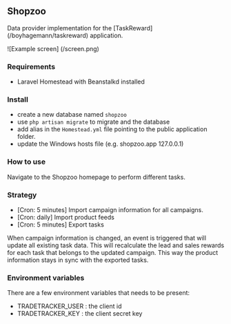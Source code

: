 ## Shopzoo
Data provider implementation for the [TaskReward] (/boyhagemann/taskreward) application.

![Example screen] (/screen.png)

### Requirements
- Laravel Homestead with Beanstalkd installed

### Install
* create a new database named `shopzoo`
* use `php artisan migrate` to migrate and the database
* add alias in the `Homestead.yml` file pointing to the public application folder.
* update the Windows hosts file (e.g. shopzoo.app 127.0.0.1)

### How to use
Navigate to the Shopzoo homepage to perform different tasks.

### Strategy
- [Cron: 5 minutes] Import campaign information for all campaigns.
- [Cron: daily] Import product feeds
- [Cron: 5 minutes] Export tasks

When campaign information is changed, an event is triggered that will update all existing task data.
This will recalculate the lead and sales rewards for each task that belongs to the updated campaign.
This way the product information stays in sync with the exported tasks.

### Environment variables
There are a few environment variables that needs to be present:
* TRADETRACKER_USER : the client id
* TRADETRACKER_KEY  : the client secret key



